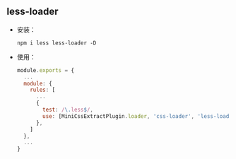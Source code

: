 ## less-loader

- 安装：

  `npm i less less-loader -D`

- 使用：

  ```js
  module.exports = {
    ...
    module: {
      rules: [
        ...
        {
          test: /\.less$/,
          use: [MiniCssExtractPlugin.loader, 'css-loader', 'less-loader'],
        },
      ]
    },
    ...
  }
  
  ```
  
  